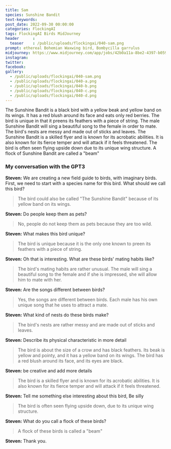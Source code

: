 ```yaml
---
title: Sam
species: Sunshine Bandit
text-keywords: 
post_date: 2022-09-30 00:00:00
categories: FlockingAI
tags: FlockingAI Birds MidJourney 
header      :
  teaser    : /public/uploads/flockingai/040-sam.png
prompt: ethereal Bohemian Waxwing bird, Bombycilla garrulus
midjourney: https://www.midjourney.com/app/jobs/42b0a11a-8be2-4397-b059-9a8d05181d16
instagram: 
twitter: 
facebook: 
gallery: 
  - /public/uploads/flockingai/040-sam.png
  - /public/uploads/flockingai/040-a.png
  - /public/uploads/flockingai/040-b.png
  - /public/uploads/flockingai/040-c.png
  - /public/uploads/flockingai/040-d.png
---
```


The Sunshine Bandit is a black bird with a yellow beak and yellow band on its wings. It has a red blush around its face and eats only red berries. The bird is unique in that it preens its feathers with a piece of string. The male Sunshine Bandit will sing a beautiful song to the female in order to mate. The bird's nests are messy and made out of sticks and leaves. The Sunshine Bandit is a skilled flyer and is known for its acrobatic abilities. It is also known for its fierce temper and will attack if it feels threatened. The bird is often seen flying upside down due to its unique wing structure. A flock of Sunshine Bandit are called a "beam"

### My conversation with the GPT3

**Steven:** We are creating a new field guide to birds, with imaginary birds. First, we need to start with a species name for this bird. What should we call this bird?

> The bird could also be called "The Sunshine Bandit" because of its yellow band on its wings.

**Steven:** Do people keep them as pets?

> No, people do not keep them as pets because they are too wild.

**Steven:** What makes this bird unique?

> The bird is unique because it is the only one known to preen its feathers with a piece of string.

**Steven:** Oh that is interesting. What are these birds' mating habits like?

> The bird's mating habits are rather unusual. The male will sing a beautiful song to the female and if she is impressed, she will allow him to mate with her.

**Steven:** Are the songs different between birds?

> Yes, the songs are different between birds. Each male has his own unique song that he uses to attract a mate.

**Steven:** What kind of nests do these birds make?

> The bird's nests are rather messy and are made out of sticks and leaves.

**Steven:** Describe its physical characteristic in more detail

> The bird is about the size of a crow and has black feathers. Its beak is yellow and pointy, and it has a yellow band on its wings. The bird has a red blush around its face, and its eyes are black.

**Steven:** be creative and add more details

> The bird is a skilled flyer and is known for its acrobatic abilities. It is also known for its fierce temper and will attack if it feels threatened.

**Steven:** Tell me something else interesting about this bird, Be silly

> The bird is often seen flying upside down, due to its unique wing structure.

**Steven:** What do you call a flock of these birds?

> A flock of these birds is called a "beam"

**Steven:** Thank you.
